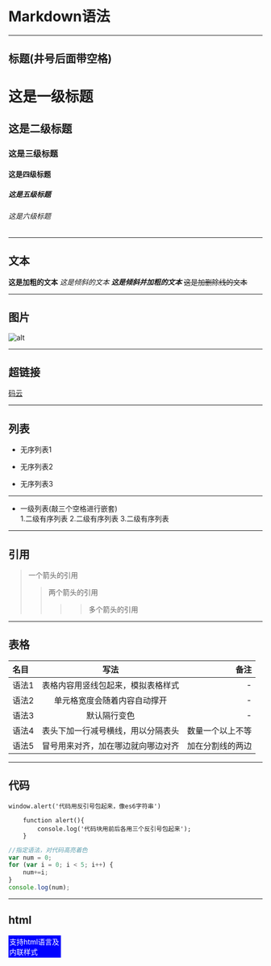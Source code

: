 # Markdown语法
***
## 标题(井号后面带空格)
# 这是一级标题
## 这是二级标题
### 这是三级标题
#### 这是四级标题
##### 这是五级标题
###### 这是六级标题
***
## 文本
**这是加粗的文本**
*这是倾斜的文本*
***这是倾斜并加粗的文本***
~~这是加删除线的文本~~
***
## 图片
![alt](https://timgsa.baidu.com/timg?image&quality=80&size=b9999_10000&sec=1544073256213&di=9c2d9268a834710540938793bd61ec41&imgtype=0&src=http%3A%2F%2Fimgtianqi.eastday.com%2Fres%2Fupload%2Fue%2Fimage%2F20181126%2F1543221414244996.jpg "这是个图片")
***
## 超链接
[码云](https://gitee.com/snowerskk "可省略的title")
***
## 列表
- 无序列表1
+ 无序列表2
* 无序列表3
***
- 一级列表(敲三个空格进行嵌套)   
1.二级有序列表
2.二级有序列表
3.二级有序列表
***
## 引用
>一个箭头的引用
>>两个箭头的引用
>>>>多个箭头的引用
***
## 表格
|名目|写法|备注|
|:-|:-:|-:|
|语法1|表格内容用竖线包起来，模拟表格样式|-|
|语法2|单元格宽度会随着内容自动撑开|-|
|语法3|默认隔行变色|-|
|语法4|表头下加一行减号横线，用以分隔表头|数量一个以上不等|
|语法5|冒号用来对齐，加在哪边就向哪边对齐|加在分割线的两边|
***
## 代码
`window.alert('代码用反引号包起来，像es6字符串')`
```
	function alert(){
		console.log('代码块用前后各用三个反引号包起来');
	}
```
```javascript
//指定语法，对代码高亮着色
var num = 0;
for (var i = 0; i < 5; i++) {
    num+=i;
}
console.log(num);
```
***
## html
<div style="width:100px;background: blue;color:white;padding:2px;">支持html语言及内联样式</div>
